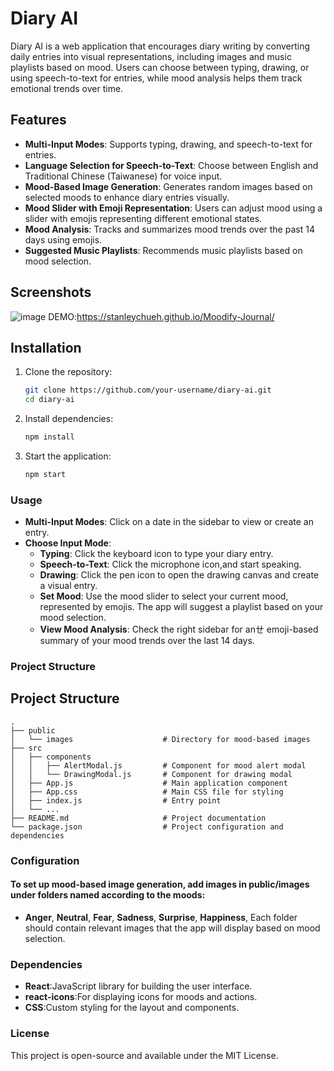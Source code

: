 # Diary AI

Diary AI is a web application that encourages diary writing by converting daily entries into visual representations, including images and music playlists based on mood. Users can choose between typing, drawing, or using speech-to-text for entries, while mood analysis helps them track emotional trends over time.

## Features

- **Multi-Input Modes**: Supports typing, drawing, and speech-to-text for entries.
- **Language Selection for Speech-to-Text**: Choose between English and Traditional Chinese (Taiwanese) for voice input.
- **Mood-Based Image Generation**: Generates random images based on selected moods to enhance diary entries visually.
- **Mood Slider with Emoji Representation**: Users can adjust mood using a slider with emojis representing different emotional states.
- **Mood Analysis**: Tracks and summarizes mood trends over the past 14 days using emojis.
- **Suggested Music Playlists**: Recommends music playlists based on mood selection.

## Screenshots

![image](https://github.com/user-attachments/assets/09cd3ae1-50dd-45a4-8436-c8811951d356)
DEMO:https://stanleychueh.github.io/Moodify-Journal/
## Installation

1. Clone the repository:
   ```bash
   git clone https://github.com/your-username/diary-ai.git
   cd diary-ai
2. Install dependencies:
   ```bash
   npm install
3. Start the application:
   ```bash
   npm start
### Usage

- **Multi-Input Modes**: Click on a date in the sidebar to view or create an entry.
- **Choose Input Mode**:
  - **Typing**: Click the keyboard icon to type your diary entry.
  - **Speech-to-Text**: Click the microphone icon,and start speaking.
  - **Drawing**: Click the pen icon to open the drawing canvas and create a visual entry.
  - **Set Mood**: Use the mood slider to select your current mood, represented by emojis. The app will suggest a playlist based on your mood selection.
  - **View Mood Analysis**: Check the right sidebar for anㄝ emoji-based summary of your mood trends over the last 14 days.

### Project Structure
## Project Structure

```plaintext
.
├── public
│   └── images                    # Directory for mood-based images
├── src
│   ├── components
│   │   ├── AlertModal.js         # Component for mood alert modal
│   │   └── DrawingModal.js       # Component for drawing modal
│   ├── App.js                    # Main application component
│   ├── App.css                   # Main CSS file for styling
│   ├── index.js                  # Entry point
│   └── ...
├── README.md                     # Project documentation
└── package.json                  # Project configuration and dependencies
```
### Configuration
#### To set up mood-based image generation, add images in public/images under folders named according to the moods:
  - **Anger**, **Neutral**, **Fear**, **Sadness**, **Surprise**, **Happiness**,
  Each folder should contain relevant images that the app will display based on mood selection.

### Dependencies
  - **React**:JavaScript library for building the user interface.
  - **react-icons**:For displaying icons for moods and actions.
  - **CSS**:Custom styling for the layout and components.

### License
This project is open-source and available under the MIT License.



